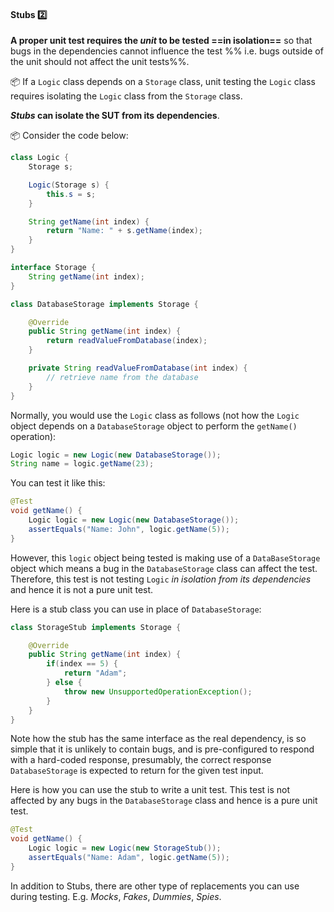 <div id="title">

#### Stubs :two:

</div>

<div id="body">

**A proper unit test requires the _unit_ to be tested ==in isolation==** so that bugs in the <tooltip content="code the unit depends on">dependencies</tooltip> cannot influence the test %%&nbsp;i.e. bugs outside of the unit should not affect the unit tests%%.

<tip-box> 

:package: If a `Logic` class depends on a `Storage` class, unit testing the `Logic` class requires isolating the `Logic` class from the `Storage` class.

</tip-box>

**_Stubs_ can isolate the <popover content="Software Under Test (in this case, the _unit_ being tested)">SUT</popover> from its dependencies**. 

<tip-box type="definition"> 

<include src="../../../../common/definitions.md#def-stub" />

</tip-box>


<tip-box> 

:package: Consider the code below:
```java
class Logic {
    Storage s;

    Logic(Storage s) {
        this.s = s;
    }

    String getName(int index) {
        return "Name: " + s.getName(index);
    }
}

interface Storage {
    String getName(int index);
}

class DatabaseStorage implements Storage {

    @Override
    public String getName(int index) {
        return readValueFromDatabase(index);
    }

    private String readValueFromDatabase(int index) {
        // retrieve name from the database
    }
}
```
Normally, you would use the `Logic` class as follows (not how the `Logic` object depends on a `DatabaseStorage` object to perform the `getName()` operation):
```java
Logic logic = new Logic(new DatabaseStorage());
String name = logic.getName(23);
```

You can test it like this:
```java
@Test
void getName() {
    Logic logic = new Logic(new DatabaseStorage());
    assertEquals("Name: John", logic.getName(5));
}
```

However, this `logic` object being tested is making use of a `DataBaseStorage` object which means a bug in the `DatabaseStorage` class can affect the test. Therefore, this test is not testing `Logic` _in isolation from its dependencies_ and hence it is not a pure unit test.

Here is a stub class you can use in place of `DatabaseStorage`:
```java
class StorageStub implements Storage {

    @Override
    public String getName(int index) {
        if(index == 5) {
            return "Adam";
        } else {
            throw new UnsupportedOperationException();
        }
    }
}
```
Note how the stub has the same interface as the real dependency, is so simple that it is unlikely to contain bugs, and is pre-configured to respond with a hard-coded response, presumably, the correct response `DatabaseStorage` is expected to return for the given test input.

Here is how you can use the stub to write a unit test. This test is not affected by any bugs in the `DatabaseStorage` class and hence is a pure unit test.
```java
@Test
void getName() {
    Logic logic = new Logic(new StorageStub());
    assertEquals("Name: Adam", logic.getName(5));
}
```

</tip-box>

In addition to Stubs, there are other type of replacements you can use during testing. E.g. _Mocks_, _Fakes_, _Dummies_, _Spies_.

</div>

<div id="extras">
  <include src="resources.md" />
  <include src="exercises.md" />
</div>
